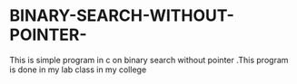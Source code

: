 # BINARY-SEARCH-WITHOUT-POINTER-
This is simple program in c on binary search without pointer .This program is done in my lab class in my college
